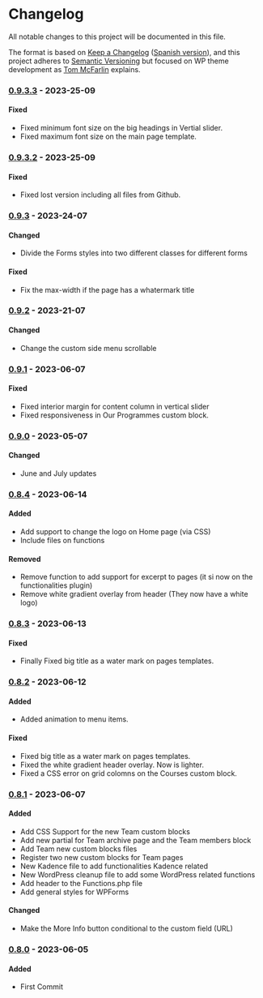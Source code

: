 # Changelog

All notable changes to this project will be documented in this file.

The format is based on [Keep a Changelog](https://keepachangelog.com/en/1.0.0/) ([Spanish version](https://keepachangelog.com/es-ES/1.0.0/)),
and this project adheres to [Semantic Versioning](https://semver.org/spec/v2.0.0.html) but focused on WP theme development as [Tom McFarlin](https://tommcfarlin.com/wordpress-theme-updates/) explains.

### [0.9.3.3](https://github.com/LuisColome/marbelladesignacademy/releases/tag/v0.9.3.3) - 2023-25-09

#### Fixed

-   Fixed minimum font size on the big headings in Vertial slider.
-   Fixed maximum font size on the main page template.

### [0.9.3.2](https://github.com/LuisColome/marbelladesignacademy/releases/tag/v0.9.3.2) - 2023-25-09

#### Fixed

-   Fixed lost version including all files from Github.

### [0.9.3](https://github.com/LuisColome/marbelladesignacademy/releases/tag/v0.9.3) - 2023-24-07

#### Changed

-   Divide the Forms styles into two different classes for different forms

#### Fixed

-   Fix the max-width if the page has a whatermark title

### [0.9.2](https://github.com/LuisColome/marbelladesignacademy/releases/tag/v0.9.2) - 2023-21-07

#### Changed

-   Change the custom side menu scrollable

### [0.9.1](https://github.com/LuisColome/marbelladesignacademy/releases/tag/v0.9.1) - 2023-06-07

#### Fixed

-   Fixed interior margin for content column in vertical slider
-   Fixed responsiveness in Our Programmes custom block.

### [0.9.0](https://github.com/LuisColome/marbelladesignacademy/releases/tag/v0.9.0) - 2023-05-07

#### Changed

-   June and July updates

### [0.8.4](https://github.com/LuisColome/marbelladesignacademy/releases/tag/v0.8.4) - 2023-06-14

#### Added

-   Add support to change the logo on Home page (via CSS)
-   Include files on functions

#### Removed

-   Remove function to add support for excerpt to pages (it si now on the functionalities plugin)
-   Remove white gradient overlay from header (They now have a white logo)

### [0.8.3](https://github.com/LuisColome/marbelladesignacademy/releases/tag/v0.8.3) - 2023-06-13

#### Fixed

-   Finally Fixed big title as a water mark on pages templates.

### [0.8.2](https://github.com/LuisColome/marbelladesignacademy/releases/tag/v0.8.2) - 2023-06-12

#### Added

-   Added animation to menu items.

#### Fixed

-   Fixed big title as a water mark on pages templates.
-   Fixed the white gradient header overlay. Now is lighter.
-   Fixed a CSS error on grid colomns on the Courses custom block.

### [0.8.1](https://github.com/LuisColome/marbelladesignacademy/releases/tag/v0.8.1) - 2023-06-07

#### Added

-   Add CSS Support for the new Team custom blocks
-   Add new partial for Team archive page and the Team members block
-   Add Team new custom blocks files
-   Register two new custom blocks for Team pages
-   New Kadence file to add functionalities Kadence related
-   New WordPress cleanup file to add some WordPress related functions
-   Add header to the Functions.php file
-   Add general styles for WPForms

#### Changed

-   Make the More Info button conditional to the custom field (URL)

### [0.8.0](https://github.com/LuisColome/marbelladesignacademy/releases/tag/v0.8.0) - 2023-06-05

#### Added

-   First Commit
